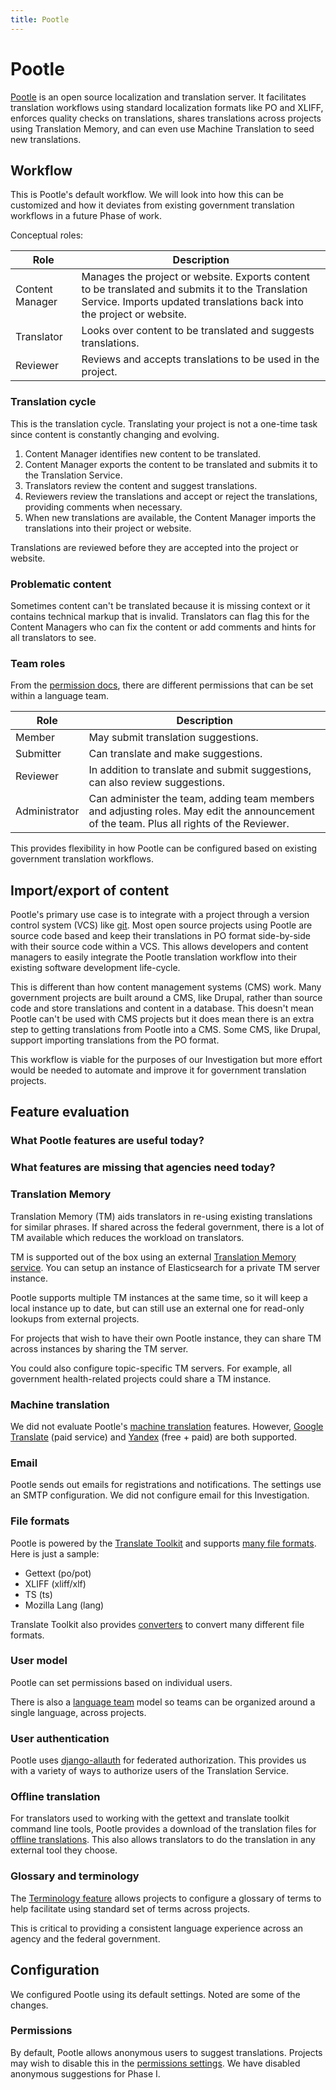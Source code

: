 ```yaml
---
title: Pootle
---
```

# Pootle

[Pootle][pootle] is an open source localization and translation server. It
facilitates translation workflows using standard localization formats like PO
and XLIFF, enforces quality checks on translations, shares translations across
projects using Translation Memory, and can even use Machine Translation to seed
new translations.


## Workflow

This is Pootle's default workflow. We will look into how this can be customized
and how it deviates from existing government translation workflows in a future
Phase of work.

Conceptual roles:

Role | Description
---  | ---
Content Manager | Manages the project or website. Exports content to be translated and submits it to the Translation Service. Imports updated translations back into the project or website.
Translator | Looks over content to be translated and suggests translations.
Reviewer | Reviews and accepts translations to be used in the project.


### Translation cycle

This is the translation cycle. Translating your project is not a one-time task
since content is constantly changing and evolving.

1. Content Manager identifies new content to be translated.
1. Content Manager exports the content to be translated and submits it to the
   Translation Service.
1. Translators review the content and suggest translations.
1. Reviewers review the translations and accept or reject the translations,
   providing comments when necessary.
1. When new translations are available, the Content Manager imports the
   translations into their project or website.

Translations are reviewed before they are accepted into the project or website.


### Problematic content

Sometimes content can't be translated because it is missing context or it
contains technical markup that is invalid. Translators can flag this for the
Content Managers who can fix the content or add comments and hints for all
translators to see.


### Team roles

From the [permission
docs](http://docs.translatehouse.org/projects/pootle/en/stable-2.8.x/features/permissions.html#action-permissions),
there are different permissions that can be set within a language team.

Role | Description
---  | ---
Member | May submit translation suggestions.
Submitter | Can translate and make suggestions.
Reviewer | In addition to translate and submit suggestions, can also review suggestions.
Administrator | Can administer the team, adding team members and adjusting roles. May edit the announcement of the team. Plus all rights of the Reviewer.

This provides flexibility in how Pootle can be configured based on
existing government translation workflows.


## Import/export of content

Pootle's primary use case is to integrate with a project through a version
control system (VCS) like [git](https://git-scm.com/). Most open source projects
using Pootle are source code based and keep their translations in PO format
side-by-side with their source code within a VCS. This allows developers and
content managers to easily integrate the Pootle translation workflow into their
existing software development life-cycle.

This is different than how content management systems (CMS) work. Many
government projects are built around a CMS, like Drupal, rather than source code
and store translations and content in a database. This doesn't mean Pootle can't
be used with CMS projects but it does mean there is an extra step to getting
translations from Pootle into a CMS. Some CMS, like Drupal, support importing
translations from the PO format.

This workflow is viable for the purposes of our Investigation but more effort
would be needed to automate and improve it for government translation projects.


## Feature evaluation

### What Pootle features are useful today?

### What features are missing that agencies need today?

### Translation Memory

Translation Memory (TM) aids translators in re-using existing translations for
similar phrases. If shared across the federal government, there is a lot of TM
available which reduces the workload on translators.

TM is supported out of the box using an external [Translation Memory
service](http://amagama.translatehouse.org/). You can setup an instance of
Elasticsearch for a private TM server instance.

Pootle supports multiple TM instances at the same time, so it will keep a local
instance up to date, but can still use an external one for read-only lookups
from external projects.

For projects that wish to have their own Pootle instance, they can share TM
across instances by sharing the TM server.

You could also configure topic-specific TM servers. For example, all government
health-related projects could share a TM instance.


### Machine translation

We did not evaluate Pootle's [machine
translation](http://docs.translatehouse.org/projects/pootle/en/stable-2.8.x/features/machine_translation.html)
features. However, [Google Translate](https://cloud.google.com/translate/) (paid
service) and [Yandex](https://tech.yandex.com/translate/) (free + paid) are both
supported.


### Email

Pootle sends out emails for registrations and notifications. The settings use an
SMTP configuration. We did not configure email for this Investigation.


### File formats

Pootle is powered by the [Translate Toolkit][translate-toolkit] and supports
[many file
formats](http://docs.translatehouse.org/projects/translate-toolkit/en/latest/formats/index.html).
Here is just a sample:

- Gettext (po/pot)
- XLIFF (xliff/xlf)
- TS (ts)
- Mozilla Lang (lang)

Translate Toolkit also provides
[converters](http://docs.translatehouse.org/projects/translate-toolkit/en/latest/commands/index.html#commands-converters)
to convert many different file formats.


### User model

Pootle can set permissions based on individual users.

There is also a [language
team](http://docs.translatehouse.org/projects/pootle/en/stable-2.8.x/features/teams.html)
model so teams can be organized around a single language, across projects.


### User authentication

Pootle uses [django-allauth](https://www.intenct.nl/projects/django-allauth/)
for federated authorization. This provides us with a variety of ways to
authorize users of the Translation Service.


### Offline translation

For translators used to working with the gettext and translate toolkit command
line tools, Pootle provides a download of the translation files for [offline
translations](http://docs.translatehouse.org/projects/pootle/en/stable-2.8.x/features/offline.html).
This also allows translators to do the translation in any external tool they
choose.


### Glossary and terminology

The [Terminology
feature](http://docs.translatehouse.org/projects/pootle/en/stable-2.8.x/features/terminology.html)
allows projects to configure a glossary of terms to help facilitate using
standard set of terms across projects.

This is critical to providing a consistent language experience across an agency
and the federal government.


## Configuration

We configured Pootle using its default settings. Noted are some of the changes.

### Permissions

By default, Pootle allows anonymous users to suggest translations. Projects may
wish to disable this in the [permissions
settings](https://translate.app.cloud.gov/admin/permissions/). We have disabled
anonymous suggestions for Phase I.


[pootle]: http://pootle.translatehouse.org/
[translate-toolkit]: http://toolkit.translatehouse.org/
